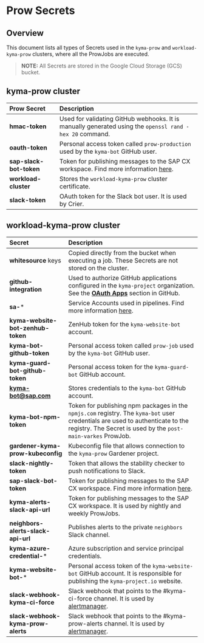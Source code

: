 
# Prow Secrets

## Overview

This document lists all types of Secrets used in the `kyma-prow` and `workload-kyma-prow` clusters, where all the ProwJobs are executed.
>**NOTE:** All Secrets are stored in the Google Cloud Storage (GCS) bucket.


## kyma-prow cluster

| Prow Secret   | Description |
| :---------- | :---------------- |
| **hmac-token**| Used for validating GitHub webhooks. It is manually generated using the `openssl rand -hex 20` command.|
| **oauth-token**| Personal access token called `prow-production` used by the `kyma-bot` GitHub user. |
|**sap-slack-bot-token**| Token for publishing messages to the SAP CX workspace. Find more information [here](https://api.slack.com/docs/token-types#bot). |
|**workload-cluster**| Stores the `workload-kyma-prow` cluster certificate. |
| **slack-token** | OAuth token for the Slack bot user. It is used by Crier. |

## workload-kyma-prow cluster

| Secret   | Description |
| :---------- | :---------------- |
| **whitesource** keys | Copied directly from the bucket when executing a job. These Secrets are not stored on the cluster. |
| **github-integration** | Used to authorize GitHub applications configured in the `kyma-project` organization. See the **[OAuth Apps](https://developer.github.com/apps/building-oauth-apps/)** section in GitHub.|
| **sa-*** | Service Accounts used in pipelines. Find more information [here](/docs/prow/authorization.md).|
| **kyma-website-bot-zenhub-token** | ZenHub token for the `kyma-website-bot` account.|
| **kyma-bot-github-token**| Personal access token called `prow-job` used by the `kyma-bot` GitHub user.|
| **kyma-guard-bot-github-token** | Personal access token for the `kyma-guard-bot` GitHub account.|
| **kyma-bot@sap.com**| Stores credentials to the `kyma-bot` GitHub account. |
| **kyma-bot-npm-token** | Token for publishing npm packages in the `npmjs.com` registry. The `kyma-bot` user credentials are used to authenticate to the registry. The Secret is used by the `post-main-varkes` ProwJob. |
| **gardener-kyma-prow-kubeconfig** | Kubeconfig file that allows connection to the `kyma-prow` Gardener project.|
| **slack-nightly-token**| Token that allows the stability checker to push notifications to Slack. |
| **sap-slack-bot-token** | Token for publishing messages to the SAP CX workspace. Find more information [here](https://api.slack.com/docs/token-types#bot).|
| **kyma-alerts-slack-api-url** | Token for publishing messages to the SAP CX workspace.  It is used by nightly and weekly ProwJobs.|
| **neighbors-alerts-slack-api-url** | Publishes alerts to the private `neighbors` Slack channel.|
| **kyma-azure-credential-*** | Azure subscription and service principal credentials. |
| **kyma-website-bot-*** | Personal access token of the `kyma-website-bot` GitHub account. It is responsible for publishing the `kyma-project.io` website. |
| **slack-webhook-kyma-ci-force** | Slack webhook that points to the #kyma-ci-force channel. It is used by [alertmanager](https://github.com/kyma-project/test-infra/blob/main/docs/prow/prow-monitoring.md).|
| **slack-webhook-kyma-prow-alerts** | Slack webhook that points to the #kyma-prow-alerts channel. It is used by [alertmanager](https://github.com/kyma-project/test-infra/blob/main/docs/prow/prow-monitoring.md).|
